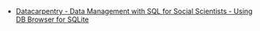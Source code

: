 
* [Datacarpentry - Data Management with SQL for Social Scientists - Using DB Browser for SQLite](https://datacarpentry.org/sql-socialsci/02-db-browser/index.html)
